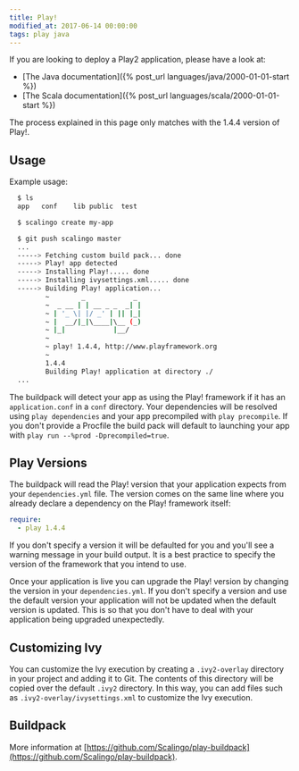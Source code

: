 ```yaml
---
title: Play!
modified_at: 2017-06-14 00:00:00
tags: play java
---
```


If you are looking to deploy a Play2 application, please have a look at:

* [The Java documentation]({% post_url languages/java/2000-01-01-start %})
* [The Scala documentation]({% post_url languages/scala/2000-01-01-start %})

The process explained in this page only matches with the 1.4.4 version of Play!.

## Usage

Example usage:

```bash
  $ ls
  app	conf	lib	public	test

  $ scalingo create my-app

  $ git push scalingo master
  ...
  -----> Fetching custom build pack... done
  -----> Play! app detected
  -----> Installing Play!..... done
  -----> Installing ivysettings.xml..... done
  -----> Building Play! application...
         ~        _            _
         ~  _ __ | | __ _ _  _| |
         ~ | '_ \| |/ _' | || |_|
         ~ |  __/|_|\____|\__ (_)
         ~ |_|            |__/
         ~
         ~ play! 1.4.4, http://www.playframework.org
         ~
         1.4.4
         Building Play! application at directory ./
  ...
```

The buildpack will detect your app as using the Play! framework if it has an
`application.conf` in a `conf` directory. Your dependencies will be resolved
using `play dependencies` and your app precompiled with `play precompile`. If
you don't provide a Procfile the build pack will default to launching your app
with `play run --%prod -Dprecompiled=true`.

## Play Versions

The buildpack will read the Play! version that your application expects from
your `dependencies.yml` file. The version comes on the same line where you
already declare a dependency on the Play! framework itself:

```yaml
require:
  - play 1.4.4
```

If you don't specify a version it will be defaulted for you and you'll see a
warning message in your build output. It is a best practice to specify the
version of the framework that you intend to use.

Once your application is live you can upgrade the Play! version by
changing the version in your `dependencies.yml`. If you don't specify a version
and use the default version your application will not be updated when the
default version is updated. This is so that you don't have to deal with your
application being upgraded unexpectedly.

## Customizing Ivy

You can customize the Ivy execution by creating a `.ivy2-overlay` directory in
your project and adding it to Git. The contents of this directory will be
copied over the default `.ivy2` directory. In this way, you can add files such
as `.ivy2-overlay/ivysettings.xml` to customize the Ivy execution.

## Buildpack

More information at
[https://github.com/Scalingo/play-buildpack](https://github.com/Scalingo/play-buildpack).
